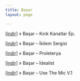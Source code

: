 ```yaml
---
title: Başar
layout: page

---
```

<a href="https://cloud.mail.ru/public/54ccad796fbb/Basar%20-%20Kirik%20Kanatlar%20E.P" target="_blank">[indir]</a>  »  Başar &#8211; Kırık Kanatlar Ep.

<a href="https://cloud.mail.ru/public/22717a30dbfa/Basar%20-%20Ikilem%20Sergisi" target="_blank">[indir]</a>  »  Başar &#8211; İkilem Sergisi

<a href="https://cloud.mail.ru/public/a5aa2598c135/BasaR%20-%20Proleterya" target="_blank">[indir]</a>  »  Başar &#8211; Proleterya

<a href="https://cloud.mail.ru/public/bbbca71deb8e/Basar%20-%20Idealist" target="_blank">[indir]</a>  »  Başar &#8211; İdealist

<a href="https://cloud.mail.ru/public/911be4c03470/Basar%20-%20Use%20The%20Mic%20Vol.I" target="_blank">[indir]</a>  »  Başar &#8211; Use The Mic V.1